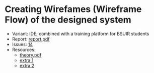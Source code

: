 # Creating Wirefames (Wireframe Flow) of the designed system

- Variant: IDE, combined with a training platform for BSUIR students
- Report: [report.pdf](https://github.com/nadevko/bsuir-IP-1/releases/download/term-4/lw-05.pdf)
- Issues: [14](https://github.com/nadevko/bsuir-IP-1/issues/14)
- Resources:
  - [theory.pdf](theory.pdf)
  - [extra 1](extra.pdf)
  - [extra 2](extra1.pdf)
